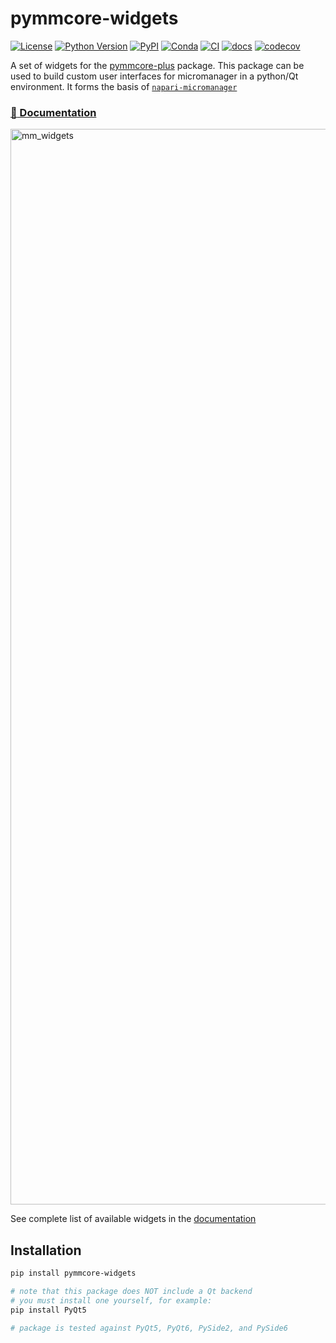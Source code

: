 # pymmcore-widgets

[![License](https://img.shields.io/pypi/l/pymmcore-widgets.svg?color=green)](https://github.com/pymmcore-plus/pymmcore-widgets/raw/main/LICENSE)
[![Python Version](https://img.shields.io/pypi/pyversions/pymmcore-widgets.svg?color=green)](https://python.org)
[![PyPI](https://img.shields.io/pypi/v/pymmcore-widgets.svg?color=green)](https://pypi.org/project/pymmcore-widgets)
[![Conda](https://img.shields.io/conda/vn/conda-forge/pymmcore-widgets)](https://anaconda.org/conda-forge/pymmcore-widgets)
[![CI](https://github.com/pymmcore-plus/pymmcore-widgets/actions/workflows/ci.yml/badge.svg)](https://github.com/pymmcore-plus/pymmcore-widgets/actions/workflows/ci.yml)
[![docs](https://github.com/pymmcore-plus/pymmcore-plus/actions/workflows/docs.yml/badge.svg)](https://pymmcore-plus.github.io/pymmcore-widgets/)
[![codecov](https://codecov.io/gh/pymmcore-plus/pymmcore-widgets/branch/main/graph/badge.svg)](https://codecov.io/gh/pymmcore-plus/pymmcore-widgets)

A set of widgets for the [pymmcore-plus](https://github.com/pymmcore-plus/pymmcore-plus) package.
This package can be used to build custom user interfaces for micromanager in a python/Qt environment.
It forms the basis of [`napari-micromanager`](https://github.com/pymmcore-plus/napari-micromanager)

### [:book: Documentation](https://pymmcore-plus.github.io/pymmcore-widgets)

<img width="1721" alt="mm_widgets" src="https://github.com/pymmcore-plus/pymmcore-widgets/assets/1609449/20747052-8621-4c6d-a9ab-473792b411ac">

See complete list of available widgets in the [documentation](https://pymmcore-plus.github.io/pymmcore-widgets/#widgets)


## Installation

```sh
pip install pymmcore-widgets

# note that this package does NOT include a Qt backend
# you must install one yourself, for example:
pip install PyQt5

# package is tested against PyQt5, PyQt6, PySide2, and PySide6
```
